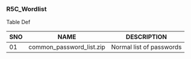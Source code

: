 ### R5C_Wordlist
 
Table Def

| SNO |            NAME             |             DESCRIPTION             |
| --- | --------------------------- | ----------------------------------- |
|  01 | common_password_list.zip    |    Normal list of passwords         |

